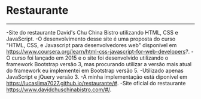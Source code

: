 # Restaurante
-------------

-Site do restaurante David's Chu China Bistro utilizando HTML, CSS e JavaScript.
-O desenvolvimento desse site é uma proposta do curso "HTML, CSS, e Javascript para desenvolvedores web" 
 disponível em https://www.coursera.org/learn/html-css-javascript-for-web-developers?.
-O curso foi lançado em 2015 e o site foi desenvolvido utilizando o framework Bootstrap versão 3, mas procurando utilizar a versão mais atual do framework eu implementei em Bootstrap versão 5.
-Utilizado apenas JavaScript e jQuery versão 3.
-A minha implementação está diponível em https://lucaslima7027.github.io/restaurante/#.
-Site oficial do restaurante https://www.davidchuschinabistro.com/#/.


